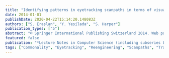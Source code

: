 ```yaml
---
title: "Identifying patterns in eyetracking scanpaths in terms of visual elements of web pages"
date: 2014-01-01
publishDate: 2020-04-22T15:14:20.148083Z
authors: ["S. Eraslan", "Y. Yesilada", "S. Harper"]
publication_types: ["5"]
abstract: "© Springer International Publishing Switzerland 2014. Web pages are typically decorated with different kinds of visual elements that help sighted people complete their tasks. Unfortunately, this is not the case for people accessing web pages in constraint environments such as visually disabled or small screen device users. In our previous work, we show that tracking the eye movements of sighted users provide good understanding of how people use these visual elements. We also show that people's experience in constraint environments can be improved by reengineering web pages by using these visual elements. However, in order to reengineer web pages based on eyetracking, we first need to aggregate, analyse and understand how a group of people's eyetracking data can be combined to create a common scanpath (namely, eye movement sequence) in terms of visual elements. This paper presents an algorithm that aims to achieve this. This algorithm was developed iteratively and experimentally evaluated with an eyetracking study. This study shows that the proposed algorithm is able to identify patterns in eyetracking scanpaths and it is fairly scalable. This study also shows that this algorithm can be improved by considering different techniques for pre-processing the data, by addressing the drawbacks of using the hierarchical structure and by taking into account the underlying cognitive processes."
featured: false
publication: "*Lecture Notes in Computer Science (including subseries Lecture Notes in Artificial Intelligence and Lecture Notes in Bioinformatics)*"
tags: ["Commonality", "Eyetracking", "Reengineering", "Scanpaths", "Transcoding"]
---
```


